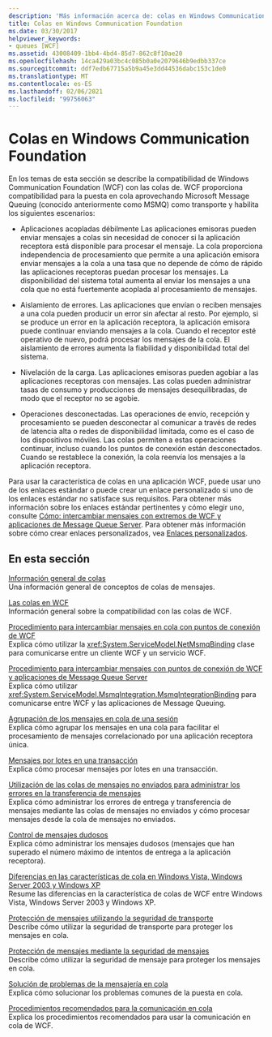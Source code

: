 ```yaml
---
description: 'Más información acerca de: colas en Windows Communication Foundation'
title: Colas en Windows Communication Foundation
ms.date: 03/30/2017
helpviewer_keywords:
- queues [WCF]
ms.assetid: 43008409-1bb4-4bd4-85d7-862c8f10ae20
ms.openlocfilehash: 14ca429a03bc4c085b0a0e2079646b9edbb337ce
ms.sourcegitcommit: ddf7edb67715a5b9a45e3dd44536dabc153c1de0
ms.translationtype: MT
ms.contentlocale: es-ES
ms.lasthandoff: 02/06/2021
ms.locfileid: "99756063"
---
```

# <a name="queues-in-windows-communication-foundation"></a>Colas en Windows Communication Foundation

En los temas de esta sección se describe la compatibilidad de Windows Communication Foundation (WCF) con las colas de. WCF proporciona compatibilidad para la puesta en cola aprovechando Microsoft Message Queuing (conocido anteriormente como MSMQ) como transporte y habilita los siguientes escenarios:  
  
- Aplicaciones acopladas débilmente Las aplicaciones emisoras pueden enviar mensajes a colas sin necesidad de conocer si la aplicación receptora está disponible para procesar el mensaje. La cola proporciona independencia de procesamiento que permite a una aplicación emisora enviar mensajes a la cola a una tasa que no depende de cómo de rápido las aplicaciones receptoras puedan procesar los mensajes. La disponibilidad del sistema total aumenta al enviar los mensajes a una cola que no está fuertemente acoplada al procesamiento de mensajes.  
  
- Aislamiento de errores. Las aplicaciones que envían o reciben mensajes a una cola pueden producir un error sin afectar al resto. Por ejemplo, si se produce un error en la aplicación receptora, la aplicación emisora puede continuar enviando mensajes a la cola. Cuando el receptor esté operativo de nuevo, podrá procesar los mensajes de la cola. El aislamiento de errores aumenta la fiabilidad y disponibilidad total del sistema.  
  
- Nivelación de la carga. Las aplicaciones emisoras pueden agobiar a las aplicaciones receptoras con mensajes. Las colas pueden administrar tasas de consumo y producciones de mensajes desequilibradas, de modo que el receptor no se agobie.  
  
- Operaciones desconectadas. Las operaciones de envío, recepción y procesamiento se pueden desconectar al comunicar a través de redes de latencia alta o redes de disponibilidad limitada, como es el caso de los dispositivos móviles. Las colas permiten a estas operaciones continuar, incluso cuando los puntos de conexión están desconectados. Cuando se restablece la conexión, la cola reenvía los mensajes a la aplicación receptora.  
  
 Para usar la característica de colas en una aplicación WCF, puede usar uno de los enlaces estándar o puede crear un enlace personalizado si uno de los enlaces estándar no satisface sus requisitos. Para obtener más información sobre los enlaces estándar pertinentes y cómo elegir uno, consulte [Cómo: intercambiar mensajes con extremos de WCF y aplicaciones de Message Queue Server](how-to-exchange-messages-with-wcf-endpoints-and-message-queuing-applications.md). Para obtener más información sobre cómo crear enlaces personalizados, vea [Enlaces personalizados](../extending/custom-bindings.md).  
  
## <a name="in-this-section"></a>En esta sección  

 [Información general de colas](queues-overview.md)  
 Una información general de conceptos de colas de mensajes.  
  
 [Las colas en WCF](queuing-in-wcf.md)  
 Información general sobre la compatibilidad con las colas de WCF.  
  
 [Procedimiento para intercambiar mensajes en cola con puntos de conexión de WCF](how-to-exchange-queued-messages-with-wcf-endpoints.md)  
 Explica cómo utilizar la <xref:System.ServiceModel.NetMsmqBinding> clase para comunicarse entre un cliente WCF y un servicio WCF.  
  
 [Procedimiento para intercambiar mensajes con puntos de conexión de WCF y aplicaciones de Message Queue Server](how-to-exchange-messages-with-wcf-endpoints-and-message-queuing-applications.md)  
 Explica cómo utilizar <xref:System.ServiceModel.MsmqIntegration.MsmqIntegrationBinding> para comunicarse entre WCF y las aplicaciones de Message Queuing.  
  
 [Agrupación de los mensajes en cola de una sesión](grouping-queued-messages-in-a-session.md)  
 Explica cómo agrupar los mensajes en una cola para facilitar el procesamiento de mensajes correlacionado por una aplicación receptora única.  
  
 [Mensajes por lotes en una transacción](batching-messages-in-a-transaction.md)  
 Explica cómo procesar mensajes por lotes en una transacción.  
  
 [Utilización de las colas de mensajes no enviados para administrar los errores en la transferencia de mensajes](using-dead-letter-queues-to-handle-message-transfer-failures.md)  
 Explica cómo administrar los errores de entrega y transferencia de mensajes mediante las colas de mensajes no enviados y cómo procesar mensajes desde la cola de mensajes no enviados.  
  
 [Control de mensajes dudosos](poison-message-handling.md)  
 Explica cómo administrar los mensajes dudosos (mensajes que han superado el número máximo de intentos de entrega a la aplicación receptora).  
  
 [Diferencias en las características de cola en Windows Vista, Windows Server 2003 y Windows XP](diff-in-queue-in-vista-server-2003-windows-xp.md)  
 Resume las diferencias en la característica de colas de WCF entre Windows Vista, Windows Server 2003 y Windows XP.  
  
 [Protección de mensajes utilizando la seguridad de transporte](securing-messages-using-transport-security.md)  
 Describe cómo utilizar la seguridad de transporte para proteger los mensajes en cola.  
  
 [Protección de mensajes mediante la seguridad de mensajes](securing-messages-using-message-security.md)  
 Describe cómo utilizar la seguridad de mensaje para proteger los mensajes en cola.  
  
 [Solución de problemas de la mensajería en cola](troubleshooting-queued-messaging.md)  
 Explica cómo solucionar los problemas comunes de la puesta en cola.  
  
 [Procedimientos recomendados para la comunicación en cola](best-practices-for-queued-communication.md)  
 Explica los procedimientos recomendados para usar la comunicación en cola de WCF.  
